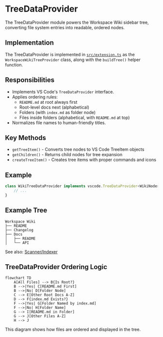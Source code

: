 # TreeDataProvider

The TreeDataProvider module powers the Workspace Wiki sidebar tree, converting file system entries into readable, ordered nodes.

## Implementation

The TreeDataProvider is implemented in [`src/extension.ts`](../../src/extension.ts) as the `WorkspaceWikiTreeProvider` class, along with the `buildTree()` helper function.

## Responsibilities

- Implements VS Code's `TreeDataProvider` interface.
- Applies ordering rules:
    - `README.md` at root always first
    - Root-level docs next (alphabetical)
    - Folders (with `index.md` as folder node)
    - Files inside folders (alphabetical, with `README.md` at top)
- Normalizes file names to human-friendly titles.

## Key Methods

- `getTreeItem()` - Converts tree nodes to VS Code TreeItem objects
- `getChildren()` - Returns child nodes for tree expansion
- `createTreeItem()` - Creates tree items with proper commands and icons

## Example

```ts
class WikiTreeDataProvider implements vscode.TreeDataProvider<WikiNode> {
	// ...
}
```

## Example Tree

```text
Workspace Wiki
├── README
├── Changelog
├── Docs
│   ├── README
│   └── API
```

See also: [Scanner/Indexer](./scanner.md)

## TreeDataProvider Ordering Logic

```mermaid
flowchart TD
    A[All Files] --> B{Is Root?}
    B -->|Yes| C[README.md First]
    B -->|No| D[Folder Node]
    C --> E[Other Root Docs A-Z]
    D --> F{index.md Exists?}
    F -->|Yes| G[Folder Named by index.md]
    F -->|No| H[Folder Name]
    G --> I[README.md in Folder]
    G --> J[Other Files A-Z]
    H --> J
```

This diagram shows how files are ordered and displayed in the tree.

